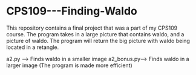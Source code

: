 # CPS109---Finding-Waldo
This repository contains a final project that was a part of my CPS109 course. The program takes in a large picture that contains waldo, and a picture of waldo. The program will return the big picture with waldo being located in a retangle.

a2.py --> Finds waldo in a smaller image
a2_bonus.py--> Finds waldo in a larger image (The program is made more efficient)
